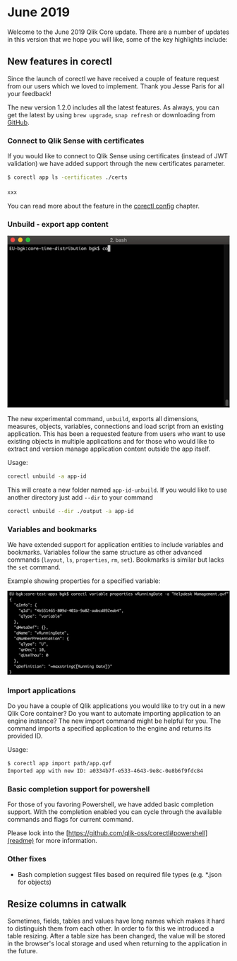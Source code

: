 # June 2019

Welcome to the June 2019 Qlik Core update. There are a number of updates in this version that we hope you will like,
some of the key highlights include:

## New features in corectl

Since the launch of corectl we have received a couple of feature request from our users which we loved to implement.
Thank you Jesse Paris for all your feedback!

The new version 1.2.0 includes all the latest features. As always, you can get the latest by using `brew upgrade`,
`snap refresh` or downloading from [GitHub](https://github.com/qlik-oss/corectl/releases).

### Connect to Qlik Sense with certificates

If you would like to connect to Qlik Sense using certificates (instead of JWT validation) we have added support through
the new certificates parameter.

```bash
$ corectl app ls -certificates ./certs

xxx
```

You can read more about the feature in the
[corectl config](https://github.com/qlik-oss/corectl/blob/master/docs/corectl_config.md#certificates) chapter.

### Unbuild - export app content

![screenshot](../images/corectl-unbuild.gif)

The new experimental command, `unbuild`, exports all dimensions, measures, objects, variables, connections and load
script from an existing application. This has been a requested feature from users who want to use existing objects in
multiple applications and for those who would like to extract and version manage application content outside the app
itself.

Usage:

```bash
corectl unbuild -a app-id
```

This will create a new folder named `app-id-unbuild`. If you would like to use another directory just add `--dir` to
your command

```bash
corectl unbuild --dir ./output -a app-id
```

### Variables and bookmarks

We have extended support for application entities to include variables and bookmarks. Variables follow the same structure
as other advanced commands (`layout`, `ls`, `properties`, `rm`, `set`). Bookmarks is similar but lacks the `set` command.

Example showing properties for a specified variable:

![screenshot](../images/corectl-variables.png)

### Import applications

Do you have a couple of Qlik applications you would like to try out in a new Qlik Core container? Do you want to
automate importing application to an engine instance? The new import command might be helpful for you. The command
imports a specified application to the engine and returns its provided ID.

Usage:

```bash
$ corectl app import path/app.qvf
Imported app with new ID: a0334b7f-e533-4643-9e8c-0e8b6f9fdc84
```

### Basic completion support for powershell

For those of you favoring Powershell, we have added basic completion support. With the completion enabled you can cycle
through the available commands and flags for current command.

Please look into the [https://github.com/qlik-oss/corectl#powershell](readme) for more information.

### Other fixes

* Bash completion suggest files based on required file types (e.g. *.json for objects)

## Resize columns in catwalk

Sometimes, fields, tables and values have long names which makes it hard to distinguish them from each other. In order
to fix this we introduced a table resizing. After a table size has been changed, the value will be stored in the
browser's local storage and used when returning to the application in the future.

